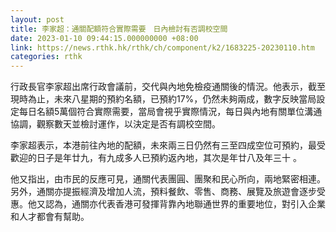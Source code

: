 ```yaml
---
layout: post
title: 李家超：通關配額符合實際需要　日內檢討有否調校空間
date: 2023-01-10 09:44:15.000000000 +08:00
link: https://news.rthk.hk/rthk/ch/component/k2/1683225-20230110.htm
categories: rthk
---
```


行政長官李家超出席行政會議前，交代與內地免檢疫通關後的情況。他表示，截至現時為止，未來八星期的預約名額，已預約17%，仍然未夠兩成，數字反映當局設定每日名額5萬個符合實際需要，當局會視乎實際情況，每日與內地有關單位溝通協調，觀察數天並檢討運作，以決定是否有調校空間。

李家超表示，本港前往內地的配額，未來兩三日仍然有三至四成空位可預約，最受歡迎的日子是年廿九，有九成多人已預約返內地，其次是年廿八及年三十 。

他又指出，由市民的反應可見，通關代表團圓、團聚和民心所向，兩地緊密相連。另外，通關亦提振經濟及增加人流，預料餐飲、零售、商務、展覽及旅遊會逐步受惠。他又認為，通關亦代表香港可發揮背靠內地聯通世界的重要地位，對引入企業和人才都會有幫助。
